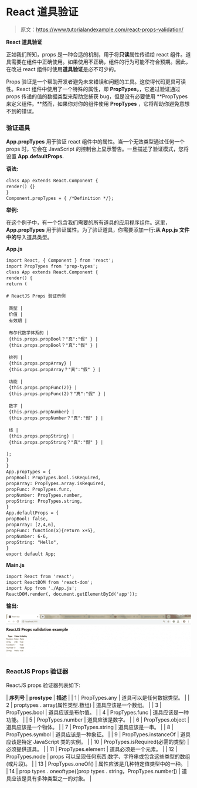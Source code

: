 # React 道具验证

> 原文：<https://www.tutorialandexample.com/react-props-validation/>

**React 道具验证**

正如我们所知，props 是一种合适的机制，用于将**只读**属性传递给 react 组件。道具需要在组件中正确使用。如果使用不正确，组件的行为可能不符合预期。因此，在改进 react 组件时使用**道具验证**是必不可少的。

Props 验证是一个帮助开发者避免未来错误和问题的工具。这使得代码更具可读性。React 组件中使用了一个特殊的属性，即 **PropTypes，**，它通过验证通过 props 传递的值的数据类型来帮助您捕获 bug，但是没有必要使用 **PropTypes 来定义组件。**然而，如果你对你的组件使用 **PropTypes** ，它将帮助你避免意想不到的错误。

### 验证道具

**App.propTypes** 用于验证 react 组件中的属性。当一个无效类型通过任何一个 props 时，它会在 JavaScript 的控制台上显示警告。一旦描述了验证模式，您将设置 **App.defaultProps.**

**语法:**

```
class App extends React.Component {
render() {}
} 
Component.propTypes = { /*Definition */};
```

**举例:**

在这个例子中，有一个包含我们需要的所有道具的应用程序组件。这里， **App.propTypes** 用于验证属性。为了验证道具，你需要添加一行:**从 **App.js** 文件中的**导入道具类型。

**App.js**

```
import React, { Component } from 'react'; 
import PropTypes from 'prop-types'; 
class App extends React.Component { 
render() { 
return ( 

# ReactJS Props 验证示例

 类型 |
 价值 |
 有效期 |

 布尔代数学体系的 |
 {this.props.propBool？"真":"假" } |
 {this.props.propBool？"真":"假" } |

 排列 |
 {this.props.propArray} |
 {this.props.propArray？"真":"假" } |

 功能 |
 {this.props.propFunc(2)} |
 {this.props.propFunc(2)？"真":"假" } |

 数字 |
 {this.props.propNumber} |
 {this.props.propNumber？"真":"假" } |

 线 |
 {this.props.propString} |
 {this.props.propString？"真":"假" } |

); 
} 
}
App.propTypes = { 
propBool: PropTypes.bool.isRequired,
propArray: PropTypes.array.isRequired, 
propFunc: PropTypes.func, 
propNumber: PropTypes.number, 
propString: PropTypes.string, 
} 
App.defaultProps = { 
propBool: false,
propArray: [2,4,6], 
propFunc: function(x){return x+5}, 
propNumber: 6-6, 
propString: "Hello", 
} 
export default App;
```

**Main.js**

```
import React from 'react'; 
import ReactDOM from 'react-dom'; 
import App from './App.js'; 
ReactDOM.render(, document.getElementById('app')); 
```

**输出:**

![Reactjs props validation Example](img/b77b2a28cb6fa64f240e02741a0c0295.png)

### ReactJS Props 验证器

ReactJS props 验证器列表如下:

| **序列号** | **prostype** | **描述** |
| 1 | PropTypes.any | 道具可以是任何数据类型。 |
| 2 | proptypes . array(属性类型.数组) | 道具应该是一个数组。 |
| 3 | PropTypes.bool | 道具应该是布尔值。 |
| 4 | PropTypes.func | 道具应该是一种功能。 |
| 5 | PropTypes.number | 道具应该是数字。 |
| 6 | PropTypes.object | 道具应该是一个物体。 |
| 7 | PropTypes.string | 道具应该是一串。 |
| 8 | PropTypes.symbol | 道具应该是一种象征。 |
| 9 | PropTypes.instanceOf | 道具应该是特定 JavaScript 类的实例。 |
| 10 | PropTypes.isRequired(必需的类型) | 必须提供道具。 |
| 11 | PropTypes.element | 道具必须是一个元素。 |
| 12 | PropTypes.node | props 可以呈现任何东西:数字、字符串或包含这些类型的数组(或片段)。 |
| 13 | PropTypes.oneOf() | 属性应该是几种特定值类型中的一种。 |
| 14 | prop types . oneoftype([prop types . string，PropTypes.number]) | 道具应该是具有多种类型之一的对象。 |